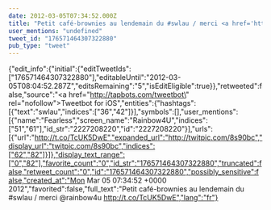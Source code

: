 ```yaml
---
date: 2012-03-05T07:34:52.000Z
title: "Petit café-brownies au lendemain du #swlau / merci <a href='http://twitter.com/rainbow4u'>@rainbow4u</a> http://t.co/TcUK5DwE″"
user_mentions: "undefined"
tweet_id: "176571464307322880"
pub_type: "tweet"
---
```

{"edit_info":{"initial":{"editTweetIds":["176571464307322880"],"editableUntil":"2012-03-05T08:04:52.287Z","editsRemaining":"5","isEditEligible":true}},"retweeted":false,"source":"<a href=\"http://tapbots.com/tweetbot\" rel=\"nofollow\">Tweetbot for iOS</a>","entities":{"hashtags":[{"text":"swlau","indices":["36","42"]}],"symbols":[],"user_mentions":[{"name":"Fearless","screen_name":"Rainbow4U","indices":["51","61"],"id_str":"2227208220","id":"2227208220"}],"urls":[{"url":"http://t.co/TcUK5DwE","expanded_url":"http://twitpic.com/8s90bc","display_url":"twitpic.com/8s90bc","indices":["62","82"]}]},"display_text_range":["0","82"],"favorite_count":"0","id_str":"176571464307322880","truncated":false,"retweet_count":"0","id":"176571464307322880","possibly_sensitive":false,"created_at":"Mon Mar 05 07:34:52 +0000 2012","favorited":false,"full_text":"Petit café-brownies au lendemain du #swlau / merci @rainbow4u http://t.co/TcUK5DwE","lang":"fr"}
